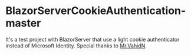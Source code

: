 # BlazorServerCookieAuthentication-master
It's a test project with BlazorServer that use a light cookie authenticator instead of Microsoft Identity.
Special thanks to <a href="https://github.com/VahidN/ASPNETCore2CookieAuthentication">Mr.VahidN</a>.
